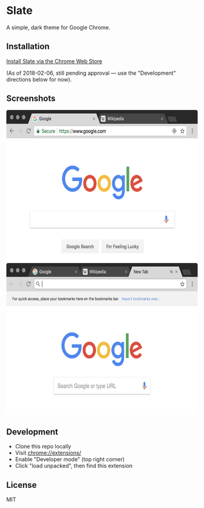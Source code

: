# Slate

A simple, dark theme for Google Chrome.

## Installation

[Install Slate via the Chrome Web Store](https://chrome.google.com/webstore/detail/slate/jkiocfblhkadjnollnbplofmcnbglmnn)

(As of 2018-02-06, still pending approval — use the "Development" directions
below for now).

## Screenshots

<p align='center'>
  <img src='marketing/screenshot-1.png' width='640' height='400' alt='Screenshot 1'>
  <img src='marketing/screenshot-2.png' width='640' height='400' alt='Screenshot 2'>
</p>

## Development

- Clone this repo locally
- Visit [chrome://extensions/](chrome://extensions/)
- Enable "Developer mode" (top right corner)
- Click "load unpacked", then find this extension

## License

MIT
